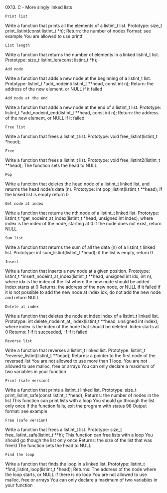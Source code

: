 0X13. C - More singly linked lists


    Print list

Write a function that prints all the elements of a listint_t list. Prototype: size_t print_listint(const listint_t *h); Return: the number of nodes Format: see example You are allowed to use printf

    List length

Write a function that returns the number of elements in a linked listint_t list. Prototype: size_t listint_len(const listint_t *h);

    Add node

Write a function that adds a new node at the beginning of a listint_t list. Prototype: listint_t *add_nodeint(listint_t **head, const int n); Return: the address of the new element, or NULL if it failed

    Add node at the end

Write a function that adds a new node at the end of a listint_t list. Prototype: listint_t *add_nodeint_end(listint_t **head, const int n); Return: the address of the new element, or NULL if it failed

    Free list

Write a function that frees a listint_t list. Prototype: void free_listint(listint_t *head);

    Free

Write a function that frees a listint_t list. Prototype: void free_listint2(listint_t **head); The function sets the head to NULL

    Pop

Write a function that deletes the head node of a listint_t linked list, and returns the head node’s data (n). Prototype: int pop_listint(listint_t **head); if the linked list is empty return 0

    Get node at index

Write a function that returns the nth node of a listint_t linked list. Prototype: listint_t *get_nodeint_at_index(listint_t *head, unsigned int index); where index is the index of the node, starting at 0 if the node does not exist, return NULL

    Sum list

Write a function that returns the sum of all the data (n) of a listint_t linked list. Prototype: int sum_listint(listint_t *head); if the list is empty, return 0

    Insert

Write a function that inserts a new node at a given position. Prototype: listint_t *insert_nodeint_at_index(listint_t **head, unsigned int idx, int n); where idx is the index of the list where the new node should be added. Index starts at 0 Returns: the address of the new node, or NULL if it failed if it is not possible to add the new node at index idx, do not add the new node and return NULL

    Delete at index

Write a function that deletes the node at index index of a listint_t linked list. Prototype: int delete_nodeint_at_index(listint_t **head, unsigned int index); where index is the index of the node that should be deleted. Index starts at 0 Returns: 1 if it succeeded, -1 if it failed

    Reverse list

Write a function that reverses a listint_t linked list. Prototype: listint_t *reverse_listint(listint_t **head); Returns: a pointer to the first node of the reversed list You are not allowed to use more than 1 loop. You are not allowed to use malloc, free or arrays You can only declare a maximum of two variables in your function

    Print (safe version)

Write a function that prints a listint_t linked list. Prototype: size_t print_listint_safe(const listint_t *head); Returns: the number of nodes in the list This function can print lists with a loop You should go through the list only once If the function fails, exit the program with status 98 Output format: see example

    Free (safe version)

Write a function that frees a listint_t list. Prototype: size_t free_listint_safe(listint_t **h); This function can free lists with a loop You should go though the list only once Returns: the size of the list that was free’d The function sets the head to NULL

    Find the loop

Write a function that finds the loop in a linked list. Prototype: listint_t *find_listint_loop(listint_t *head); Returns: The address of the node where the loop starts, or NULL if there is no loop You are not allowed to use malloc, free or arrays You can only declare a maximum of two variables in your function
